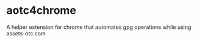 aotc4chrome
===========

A helper extension for chrome that automates gpg operations while using assets-otc.com